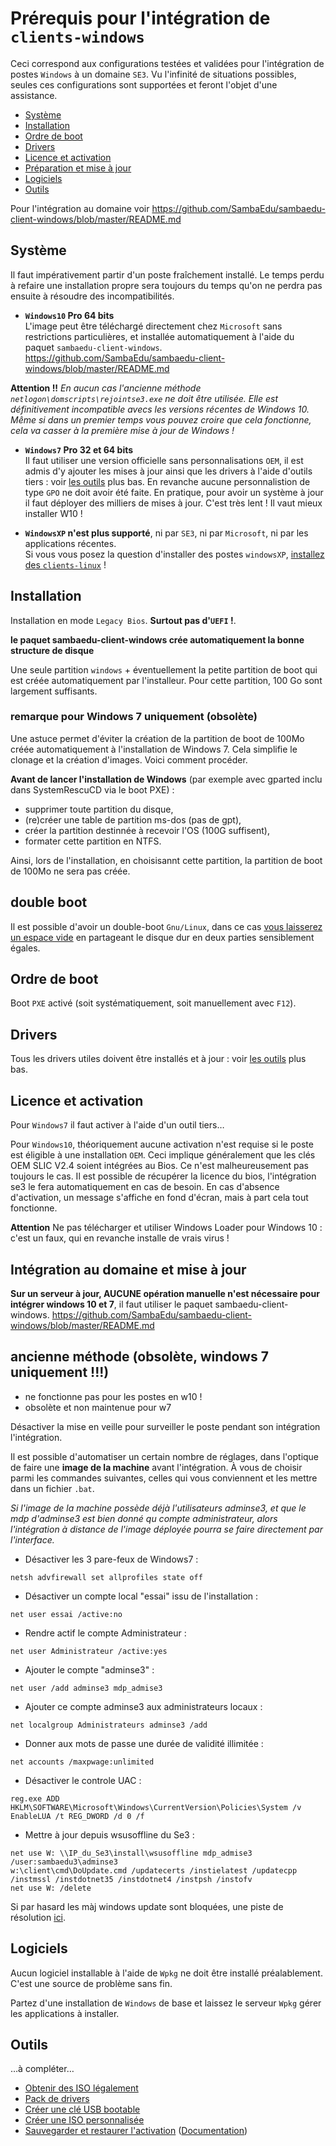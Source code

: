# Prérequis pour l'intégration de `clients-windows`

Ceci correspond aux configurations testées et validées pour l'intégration de postes `Windows` à un domaine `SE3`. Vu l'infinité de situations possibles, seules ces configurations sont supportées et feront l'objet d'une assistance.

* [Système](#système)
* [Installation](#installation)
* [Ordre de boot](#ordre-de-boot)
* [Drivers](#drivers)
* [Licence et activation](#licence-et-activation)
* [Préparation et mise à jour](#préparation-et-mise-à-jour)
* [Logiciels](#logiciels)
* [Outils](#outils)

Pour l'intégration au domaine voir https://github.com/SambaEdu/sambaedu-client-windows/blob/master/README.md

## Système

Il faut impérativement partir d'un poste fraîchement installé. Le temps perdu à refaire une installation propre sera toujours du temps qu'on ne perdra pas ensuite à résoudre des incompatibilités.

* **`Windows10` Pro 64 bits**  
L'image peut être téléchargé directement chez `Microsoft` sans restrictions particulières, et installée automatiquement à l'aide du paquet `sambaedu-client-windows`.
https://github.com/SambaEdu/sambaedu-client-windows/blob/master/README.md

__Attention !!__ _En aucun cas l'ancienne méthode `netlogon\domscripts\rejointse3.exe` ne doit être utilisée. Elle est définitivement incompatible avecs les versions récentes de Windows 10. Même si dans un premier temps vous pouvez croire que cela fonctionne, cela va casser à la première mise à jour de Windows !_

* **`Windows7` Pro 32 et 64 bits**  
Il faut utiliser une version officielle sans personnalisations `OEM`, il est admis d'y ajouter les mises à jour ainsi que les drivers à l'aide d'outils tiers : voir
[les outils](#outils) plus bas. En revanche aucune personnalistion de type `GPO` ne doit avoir été faite.
En pratique, pour avoir un système à jour il faut déployer des milliers de mises à jour. C'est très lent ! Il vaut mieux installer W10 !

* **`WindowsXP` n'est plus supporté**, ni par `SE3`, ni par `Microsoft`, ni par les applications récentes.  
Si vous vous posez la question d'installer des postes `windowsXP`, [installez des `clients-linux`](../pxe-clients-linux/README.md#installation-de-clients-linux-debian-et-ubuntu-via-se3--intégration-automatique) !


## Installation

Installation en mode `Legacy Bios`. **Surtout pas d'`UEFI` !**.

**le paquet sambaedu-client-windows crée automatiquement la bonne structure de disque**

Une seule partition `windows` + éventuellement la petite partition de boot qui est créée automatiquement par l'installeur. Pour cette partition, 100 Go sont largement suffisants. 

### remarque pour Windows 7 uniquement (obsolète)

Une astuce permet d'éviter la création de la partition de boot de 100Mo créée automatiquement à l'installation de Windows 7. Cela simplifie le clonage et la création d'images. Voici comment procéder.

**Avant de lancer l'installation de Windows** (par exemple avec gparted inclu dans SystemRescuCD via le boot PXE) :
* supprimer toute partition du disque,
* (re)créer une table de partition ms-dos (pas de gpt),
* créer la partition destinnée à recevoir l'OS (100G suffisent),
* formater cette partition en NTFS.

Ainsi, lors de l'installation, en choisisannt cette partition, la partition de boot de 100Mo ne sera pas créée.

## double boot

Il est possible d'avoir un double-boot `Gnu/Linux`, dans ce cas [vous laisserez un espace vide](../pxe-clients-linux/utilisation.md#installation-en-double-boot) en partageant le disque dur en deux parties sensiblement égales.


## Ordre de boot

Boot `PXE` activé (soit systématiquement, soit manuellement avec `F12`).


## Drivers

Tous les drivers utiles doivent être installés et à jour : voir
[les outils](#outils) plus bas.


## Licence et activation

Pour `Windows7` il faut activer à l'aide d'un outil tiers…

Pour `Windows10`, théoriquement aucune activation n'est requise si le poste est éligible à une installation `OEM`. Ceci implique généralement que les clés OEM SLIC V2.4 soient intégrées au Bios. Ce n'est malheureusement pas toujours le cas. Il est possible de récupérer la licence du bios, l'intégration se3 le fera automatiquement en cas de besoin.
En cas d'absence d'activation, un message s'affiche en fond d'écran, mais à part cela tout fonctionne. 

**Attention** Ne pas télécharger et utiliser Windows Loader pour Windows 10 : c'est un faux, qui en revanche installe de vrais virus !

## Intégration au domaine et mise à jour

**Sur un serveur à jour, AUCUNE opération manuelle n'est nécessaire pour intégrer windows 10 et 7**, il faut utiliser le paquet sambaedu-client-windows.
https://github.com/SambaEdu/sambaedu-client-windows/blob/master/README.md


## ancienne méthode (obsolète, windows 7 uniquement !!!)

* ne fonctionne pas pour les postes en w10 !
* obsolète et non maintenue pour w7

Désactiver la mise en veille pour surveiller le poste pendant son intégration l'intégration.

Il est possible d'automatiser un certain nombre de réglages, dans l'optique de faire une **image de la machine** avant l'intégration. À vous de choisir parmi les commandes suivantes, celles qui vous conviennent et les mettre dans un fichier `.bat`. 

*Si l'image de la machine possède déjà l'utilisateurs adminse3, et que le mdp d'adminse3 est bien donné qu compte administrateur, alors l'intégration à distance de l'image déployée pourra se faire directement par l'interface.*

* Désactiver les 3 pare-feux de Windows7 :

`netsh advfirewall set allprofiles state off`

* Désactiver un compte local "essai" issu de l'installation :

`net user essai /active:no`

* Rendre actif le compte Administrateur :

`net user Administrateur /active:yes`

* Ajouter le compte "adminse3" :

`net user /add adminse3 mdp_admise3`

* Ajouter ce compte adminse3 aux administrateurs locaux :

`net localgroup Administrateurs adminse3 /add`

* Donner aux mots de passe une durée de validité illimitée :

`net accounts /maxpwage:unlimited`

* Désactiver le controle UAC :

`reg.exe ADD HKLM\SOFTWARE\Microsoft\Windows\CurrentVersion\Policies\System /v EnableLUA /t REG_DWORD /d 0 /f`

* Mettre à jour depuis wsusoffline du Se3 :

```
net use W: \\IP_du_Se3\install\wsusoffline mdp_admise3 /user:sambaedu3\adminse3
w:\client\cmd\DoUpdate.cmd /updatecerts /instielatest /updatecpp /instmssl /instdotnet35 /instdotnet4 /instpsh /instofv
net use W: /delete
```
Si par hasard les màj windows update sont bloquées, une piste de résolution [ici](http://www.easy-pc.org/2016/06/fix-windows-7-quand-les-verifications-des-mises-a-jour-prend-trop-de-temps.html).

## Logiciels

Aucun logiciel installable à l'aide de `Wpkg` ne doit être installé préalablement. C'est une source de problème sans fin.

Partez d'une installation de `Windows` de base et laissez le serveur `Wpkg` gérer les applications à installer.


## Outils

…à compléter…
* [Obtenir des ISO légalement](http://www.downflex.com/)
* [Pack de drivers](https://sdi-tool.org/)
* [Créer une clé USB bootable](http://www.winsetupfromusb.com/)
* [Créer une ISO personnalisée](http://rt7lite.com/)
* [Sauvegarder et restaurer l'activation](http://joshcellsoftwares.com/products/advancedtokensmanager/) ([Documentation](http://www.pcastuces.com/pratique/windows/sauvegarder_activation/page1.htm))
